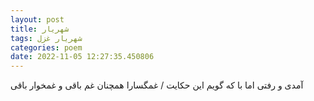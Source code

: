 ```yaml
---
layout: post
title: شهریار
tags: شهریار غزل
categories: poem
date: 2022-11-05 12:27:35.450806
---
```


آمدی و رفتی اما با که گویم این حکایت / غمگسارا همچنان غم باقی و غمخوار باقی